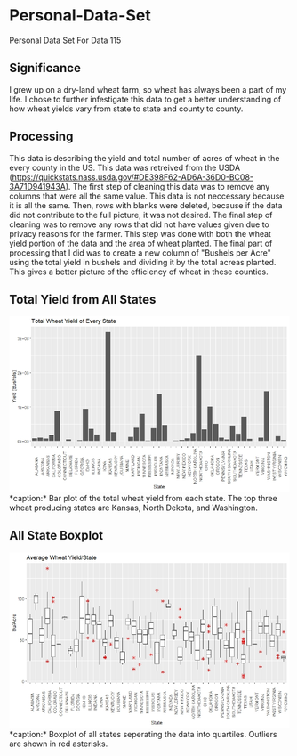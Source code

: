 # Personal-Data-Set
Personal Data Set For Data 115

## Significance
I grew up on a dry-land wheat farm, so wheat has always been a part of my life. I chose to further infestigate this data to get a better understanding of how wheat yields vary from state to state and county to county.

## Processing
This data is describing the yield and total number of acres of wheat in the every county in the US. This data was retreived from the USDA (https://quickstats.nass.usda.gov/#DE398F62-AD6A-36D0-BC08-3A71D941943A). The first step of cleaning this data was to remove any columns that were all the same value. This data is not neccessary because it is all the same. Then, rows with blanks were deleted, because if the data did not contribute to the full picture, it was not desired. The final step of cleaning was to remove any rows that did not have values given due to privacy reasons for the farmer. This step was done with both the wheat yield portion of the data and the area of wheat planted. The final part of processing that I did was to create a new column of "Bushels per Acre" using the total yield in bushels and dividing it by the total acreas planted. This gives a better picture of the efficiency of wheat in these counties.

## Total Yield from All States
<img src= "https://raw.githubusercontent.com/LeightonDorman/Personal-Data-Set/main/total_wheat_yield_state.jpeg">
*caption:* Bar plot of the total wheat yield from each state. The top three wheat producing states are Kansas, North Dekota, and Washington.

## All State Boxplot
<img src= "https://raw.githubusercontent.com/LeightonDorman/Personal-Data-Set/main/wheat_boxplot_allstate.jpeg">
*caption:* Boxplot of all states seperating the data into quartiles. Outliers are shown in red asterisks.
